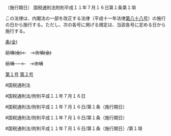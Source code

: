 （施行期日）
国税通則法附則平成１１年７月１６日第１条第１項

この法律は、内閣法の一部を改正する法律（平成十一年法律[第八十八号](国税通則法＿＿＿＿附則平成１１年７月１６日第１条第１項第８８号)）の施行の日から施行する。ただし、次の各号に掲げる規定は、当該各号に定める日から施行する。

[条(全)](国税通則法＿＿＿＿附則平成１１年７月１６日第１条_.md)

~~前項(全)←~~　~~→次項(全)~~

~~前項 　 ←~~　~~→次項~~

[第１号](国税通則法＿＿＿＿附則平成１１年７月１６日第１条第１項第１号.md)  [第２号](国税通則法＿＿＿＿附則平成１１年７月１６日第１条第１項第２号.md)  

#国税通則法

#国税通則法/附則平成１１年７月１６日

#国税通則法/附則平成１１年７月１６日/第１条（施行期日）

#国税通則法/附則平成１１年７月１６日/第１条（施行期日）

#国税通則法/附則平成１１年７月１６日/第１条（施行期日）/第１項

